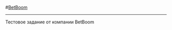#[BetBoom](https://andreyvolkov88.github.io/BetBoom/)

_____________________
Тестовое задание от компании BetBoom